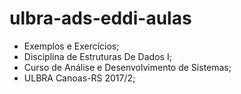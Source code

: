# ulbra-ads-eddi-aulas

- Exemplos e Exercícios;
- Disciplina de Estruturas De Dados I;
- Curso de Análise e Desenvolvimento de Sistemas;
- ULBRA Canoas-RS 2017/2;
